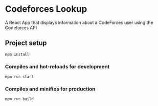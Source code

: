 # Codeforces Lookup
A React App that displays information about a CodeForces user using the Codeforces API

## Project setup
```
npm install
```

### Compiles and hot-reloads for development
```
npm run start
```

### Compiles and minifies for production
```
npm run build
```
